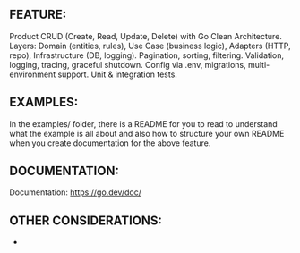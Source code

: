 ## FEATURE:

Product CRUD (Create, Read, Update, Delete) with Go Clean Architecture.
Layers: Domain (entities, rules), Use Case (business logic), Adapters (HTTP, repo), Infrastructure (DB, logging).
Pagination, sorting, filtering.
Validation, logging, tracing, graceful shutdown.
Config via .env, migrations, multi-environment support.
Unit & integration tests.

## EXAMPLES:

In the examples/ folder, there is a README for you to read to understand what the example is all about and also how to structure your own README when you create documentation for the above feature.

## DOCUMENTATION:

Documentation: https://go.dev/doc/

## OTHER CONSIDERATIONS:

-